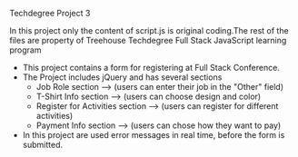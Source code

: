 Techdegree Project 3

In this project only the content of script.js is original coding.The rest of the files are property of Treehouse Techdegree Full Stack JavaScript learning program

* This project contains a form for registering at Full Stack Conference.
* The Project includes jQuery and has several sections
    - Job Role section --> (users can enter their job in the "Other" field)
    - T-Shirt Info section --> (users can choose design and color)
    - Register for Activities section --> (users can register for different activities)
    - Payment Info section --> (users can chose how they want to pay)
* In this project are used error messages in real time, before the form is submitted. 